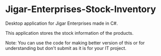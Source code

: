 # Jigar-Enterprises-Stock-Inventory

Desktop application for Jigar Enterprises made in C#.

This application stores the stock information of the products.

Note: You can use the code for making better version of this or for understanding but don't submit as it is for your IT project.
